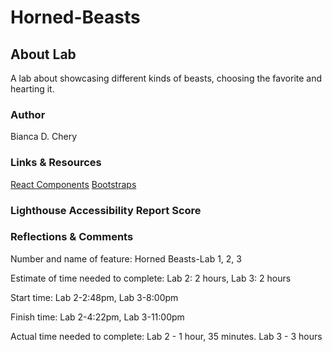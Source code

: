 # Horned-Beasts

## About Lab

A lab about showcasing different kinds of beasts, choosing the favorite and hearting it.

### Author

Bianca D. Chery

### Links & Resources

[React Components](https://replit.com/@rmccrear/Class-02-React-Components-Demo#src/App.jsx)
[Bootstraps](https://react-bootstrap.netlify.app/docs/getting-started/introduction)

### Lighthouse Accessibility Report Score

### Reflections & Comments

Number and name of feature: Horned Beasts-Lab 1, 2, 3

Estimate of time needed to complete: Lab 2: 2 hours, Lab 3: 2 hours

Start time: Lab 2-2:48pm, Lab 3-8:00pm

Finish time: Lab 2-4:22pm, Lab 3-11:00pm

Actual time needed to complete: Lab 2 - 1 hour, 35 minutes. Lab 3 - 3 hours
